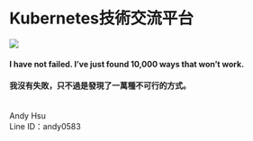 # Kubernetes技術交流平台

![](https://kubernetes.io/images/community/kubernetes-community-final-02.jpg)


#### I have not failed. I’ve just found 10,000 ways that won’t work.

#### 我沒有失敗，只不過是發現了一萬種不可行的方式。


<br>
Andy Hsu<br>
Line ID：andy0583
